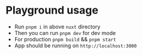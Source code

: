 # Playground usage
- Run `pnpm i` in above `nuxt` directory
- Then you can run `pnpm dev` for dev mode
- For production `pnpm build` && `pnpm start`
- App should be running on `http://localhost:3000`
